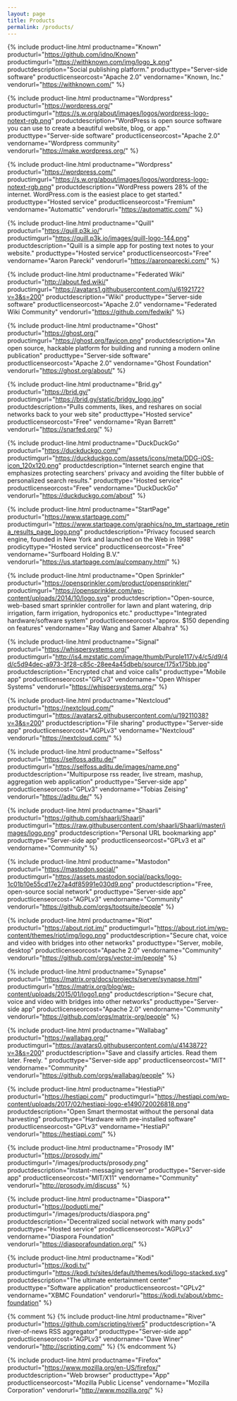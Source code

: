 ```yaml
---
layout: page
title: Products
permalink: /products/
---
```


<!--
Your listing MUST include:
     productname          -- the name by which the product or service is known
     producturl           -- a valid URL where to find out more about the product or service
     productdescription   -- brief summary about what the product does or is for
     producttype          -- what kind of product or service is it. Use one of the values
                             already used elsewhere in this list if you can
     vendorname           -- who offers the product or takes responsibility for it

Your listing MAY also include (encouraged, not required):
     productimgurl        -- a valid URL to an image of the product or its logo
     productlicenseorcost -- the sticker price, or, as applicable, the license
     vendorurl            -- a valid URL to the vendor's website
-->

<table class="products" markdown="0">

{% include product-line.html
   productname="Known"
   producturl="https://github.com/idno/Known"
   productimgurl="https://withknown.com/img/logo_k.png"
   productdescription="Social publishing platform."
   producttype="Server-side software"
   productlicenseorcost="Apache 2.0"
   vendorname="Known, Inc."
   vendorurl="https://withknown.com/"
%}

{% include product-line.html
   productname="Wordpress"
   producturl="https://wordpress.org/"
   productimgurl="https://s.w.org/about/images/logos/wordpress-logo-notext-rgb.png"
   productdescription="WordPress is open source software you can use to create a beautiful website, blog, or app."
   producttype="Server-side software"
   productlicenseorcost="Apache 2.0"
   vendorname="Wordpress community"
   vendorurl="https://make.wordpress.org/"
%}

{% include product-line.html
   productname="Wordpress"
   producturl="https://wordpress.com/"
   productimgurl="https://s.w.org/about/images/logos/wordpress-logo-notext-rgb.png"
   productdescription="WordPress powers 28% of the internet. WordPress.com is the easiest place to get started."
   producttype="Hosted service"
   productlicenseorcost="Fremium"
   vendorname="Automattic"
   vendorurl="https://automattic.com/"
%}

{% include product-line.html
   productname="Quill"
   producturl="https://quill.p3k.io/"
   productimgurl="https://quill.p3k.io/images/quill-logo-144.png"
   productdescription="Quill is a simple app for posting text notes to your website."
   producttype="Hosted service"
   productlicenseorcost="Free"
   vendorname="Aaron Parecki"
   vendorurl="https://aaronparecki.com/"
%}

{% include product-line.html
   productname="Federated Wiki"
   producturl="http://about.fed.wiki/"
   productimgurl="https://avatars1.githubusercontent.com/u/6192172?v=3&s=200"
   productdescription="Wiki"
   producttype="Server-side software"
   productlicenseorcost="Apache 2.0"
   vendorname="Federated Wiki Community"
   vendorurl="https://github.com/fedwiki"
%}

{% include product-line.html
   productname="Ghost"
   producturl="https://ghost.org/"
   productimgurl="https://ghost.org/favicon.png"
   productdescription="An open source, hackable platform for building and running a modern online publication"
   producttype="Server-side software"
   productlicenseorcost="Apache 2.0"
   vendorname="Ghost Foundation"
   vendorurl="https://ghost.org/about/"
%}

{% include product-line.html
   productname="Brid.gy"
   producturl="https://brid.gy/"
   productimgurl="https://brid.gy/static/bridgy_logo.jpg"
   productdescription="Pulls comments, likes, and reshares on social networks back to your web site"
   producttype="Hosted service"
   productlicenseorcost="Free"
   vendorname="Ryan Barrett"
   vendorurl="https://snarfed.org/"
%}

{% include product-line.html
   productname="DuckDuckGo"
   producturl="https://duckduckgo.com/"
   productimgurl="https://duckduckgo.com/assets/icons/meta/DDG-iOS-icon_120x120.png"
   productdescription="Internet search engine that emphasizes protecting searchers' privacy and avoiding the filter bubble of personalized search results."
   producttype="Hosted service"
   productlicenseorcost="Free"
   vendorname="DuckDuckGo"
   vendorurl="https://duckduckgo.com/about"
%}

{% include product-line.html
   productname="StartPage"
   producturl="https://www.startpage.com/"
   productimgurl="https://www.startpage.com/graphics/no_tm_startpage_retina_results_page_logo.png"
   productdescription="Privacy focused search engine, founded in New York and launched on the Web in 1998"
   prodicyttype="Hosted service"
   productlicenseorcost="Free"
   vendorname="Surfboard Holding B.V."
   vendorurl="https://us.startpage.com/au/company.html"
%}

{% include product-line.html
   productname="Open Sprinkler"
   producturl="https://opensprinkler.com/product/opensprinkler/"
   productimgurl="https://opensprinkler.com/wp-content/uploads/2014/10/logo.svg"
   productdescription="Open-source, web-based smart sprinkler controller for lawn and plant watering, drip irrigation, farm irrigation, hydroponics etc."
   producttype="Integrated hardware/software system"
   productlicenseorcost="approx. $150 depending on features"
   vendorname="Ray Wang and Samer Albahra"
%}

{% include product-line.html
   productname="Signal"
   producturl="https://whispersystems.org/"
   productimgurl="http://is4.mzstatic.com/image/thumb/Purple117/v4/c5/d9/4d/c5d94dec-a973-3f28-c85c-28ee4a45dbeb/source/175x175bb.jpg"
   productdescription="Encrypted chat and voice calls"
   producttype="Mobile app"
   productlicenseorcost="GPLv3"
   vendorname="Open Whisper Systems"
   vendorurl="https://whispersystems.org/"
%}

{% include product-line.html
   productname="Nextcloud"
   producturl="https://nextcloud.com/"
   productimgurl="https://avatars2.githubusercontent.com/u/19211038?v=3&s=200"
   productdescription="File sharing"
   producttype="Server-side app"
   productlicenseorcost="AGPLv3"
   vendorname="Nextcloud"
   vendorurl="https://nextcloud.com/"
%}

{% include product-line.html
   productname="Selfoss"
   producturl="https://selfoss.aditu.de/"
   productimgurl="https://selfoss.aditu.de/images/name.png"
   productdescription="Multipurpose rss reader, live stream, mashup, aggregation web application"
   producttype="Server-side app"
   productlicenseorcost="GPLv3"
   vendorname="Tobias Zeising"
   vendorurl="https://aditu.de/"
%}

{% include product-line.html
   productname="Shaarli"
   producturl="https://github.com/shaarli/Shaarli"
   productimgurl="https://raw.githubusercontent.com/shaarli/Shaarli/master/images/logo.png"
   productdescription="Personal URL bookmarking app"
   producttype="Server-side app"
   productlicenseorcost="GPLv3 et al"
   vendorname="Community"
%}

{% include product-line.html
   productname="Mastodon"
   producturl="https://mastodon.social/"
   productimgurl="https://assets.mastodon.social/packs/logo-1c01b10e55cd17e27a4df85991e030d9.png"
   productdescription="Free, open-source social network"
   producttype="Server-side app"
   productlicenseorcost="AGPLv3"
   vendorname="Community"
   vendorurl="https://github.com/orgs/tootsuite/people"
%}

{% include product-line.html
   productname="Riot"
   producturl="https://about.riot.im/"
   productimgurl="https://about.riot.im/wp-content/themes/riot/img/logo.png"
   productdescription="Secure chat, voice and video with bridges into other networks"
   producttype="Server, mobile, desktop"
   productlicenseorcost="Apache 2.0"
   vendorname="Community"
   vendorurl="https://github.com/orgs/vector-im/people"
%}

{% include product-line.html
   productname="Synapse"
   producturl="https://matrix.org/docs/projects/server/synapse.html"
   productimgurl="https://matrix.org/blog/wp-content/uploads/2015/01/logo1.png"
   productdescription="Secure chat, voice and video with bridges into other networks"
   producttype="Server-side app"
   productlicenseorcost="Apache 2.0"
   vendorname="Community"
   vendorurl="https://github.com/orgs/matrix-org/people"
%}

{% include product-line.html
   productname="Wallabag"
   producturl="https://wallabag.org/"
   productimgurl="https://avatars0.githubusercontent.com/u/4143872?v=3&s=200"
   productdescription="Save and classify articles. Read them later. Freely. "
   producttype="Server-side app"
   productlicenseorcost="MIT"
   vendorname="Community"
   vendorurl="https://github.com/orgs/wallabag/people"
%}

{% include product-line.html
   productname="HestiaPi"
   producturl="https://hestiapi.com/"
   productimgurl="https://hestiapi.com/wp-content/uploads/2017/02/hestiapi-logo-e1490720026818.png"
   productdescription="Open Smart thermostat without the personal data harvesting"
   producttype="Hardware with pre-installed software"
   productlicenseorcost="GPLv3"
   vendorname="HestiaPi"
   vendorurl="https://hestiapi.com/"
%}

{% include product-line.html
   productname="Prosody IM"
   producturl="https://prosody.im/"
   productimgurl="/images/products/prosody.png"
   productdescription="Instant-messaging server"
   producttype="Server-side app"
   productlicenseorcost="MIT/X11"
   vendorname="Community"
   vendorurl="http://prosody.im/discuss"
%}

{% include product-line.html
   productname="Diaspora*"
   producturl="https://podupti.me/"
   productimgurl="/images/products/diaspora.png"
   productdescription="Decentralized social network with many pods"
   producttype="Hosted service"
   productlicenseorcost="AGPLv3"
   vendorname="Diaspora Foundation"
   vendorurl="https://diasporafoundation.org/"
%}

{% include product-line.html
   productname="Kodi"
   producturl="https://kodi.tv/"
   productimgurl="https://kodi.tv/sites/default/themes/kodi/logo-stacked.svg"
   productdescription="The ultimate entertainment center"
   producttype="Software application"
   productlicenseorcost="GPLv2"
   vendorname="XBMC Foundation"
   vendorurl="https://kodi.tv/about/xbmc-foundation"
%}

{% comment %}
{% include product-line.html
   productname="River"
   producturl="https://github.com/scripting/river5"
   productdescription="A river-of-news RSS aggregator"
   producttype="Server-side app"
   productlicenseorcost="AGPLv3"
   vendorname="Dave Winer"
   vendorurl="http://scripting.com/"
%}
{% endcomment %}

{% include product-line.html
   productname="Firefox"
   producturl="https://www.mozilla.org/en-US/firefox/"
   productdescription="Web browser"
   producttype="App"
   productlicenseorcost="Mozilla Public License"
   vendorname="Mozilla Corporation"
   vendorurl="http://www.mozilla.org/"
%}

</table>
